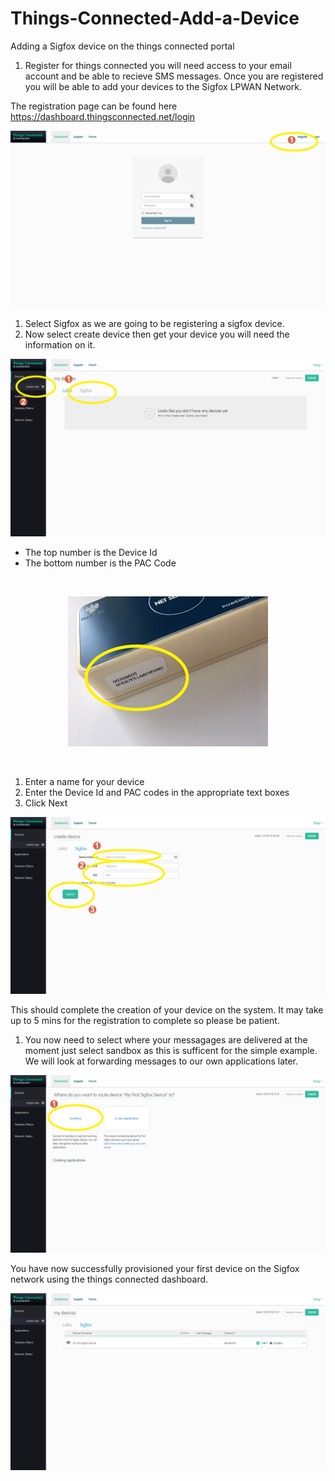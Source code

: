 # Things-Connected-Add-a-Device
Adding a Sigfox device on the things connected portal

1. Register for things connected you will need access to your email account and be able to recieve SMS messages. Once you are registered you will be able to add your devices to the Sigfox LPWAN Network.

The registration page can be found here <a href="https://dashboard.thingsconnected.net/login" target="_blank">https://dashboard.thingsconnected.net/login</a>

![Screenshot](screenshots/tc001.png)


1. Select Sigfox as we are going to be registering a sigfox device.
2. Now select create device then get your device you will need the information on it.

![Screenshot](screenshots/tc002.png)

- The top number is the Device Id
- The bottom number is the PAC Code

</br>
<p align="center">
<img src="screenshots/tc003.png"> 
</p>
</br>

1. Enter a name for your device
2. Enter the Device Id and PAC codes in the appropriate text boxes
3. Click Next


![Screenshot](screenshots/tc004.png)


This should complete the creation of your device on the system. It may take up to 5 mins for the registration to complete so please be patient. 

1. You now need to select where your messagages are delivered at the moment just select sandbox as this is sufficent for the simple example. We will look at forwarding messages to our own applications later.

![Screenshot](screenshots/tc005.png)

You have now successfully provisioned your first device on the Sigfox network using the things connected dashboard.

![Screenshot](screenshots/tc006.png)
